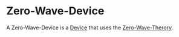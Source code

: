# Zero-Wave-Device

A Zero-Wave-Device is a [Device](20000000.md) that uses the [Zero-Wave-Therory](301000002.md).
